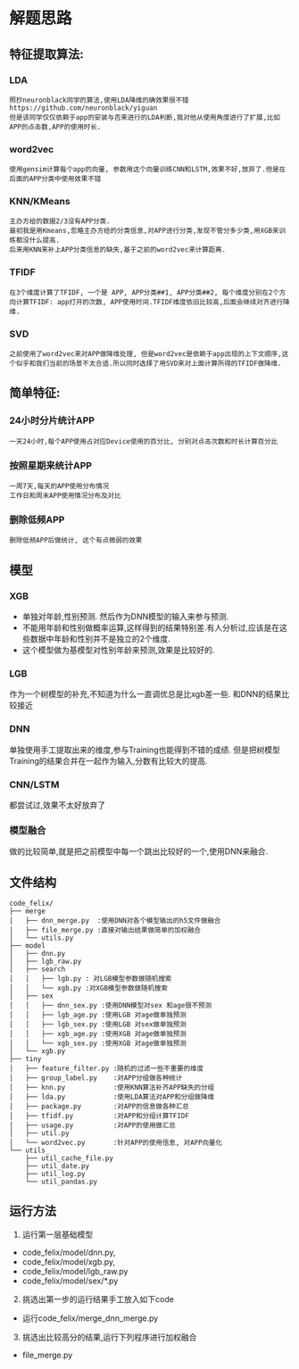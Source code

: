 # 解题思路

## 特征提取算法:
### LDA

	照抄neuronblack同学的算法,使用LDA降维的确效果很不错 https://github.com/neuronblack/yiguan
	但是该同学仅仅依赖于app的安装与否来进行的LDA判断,我对他从使用角度进行了扩展,比如APP的点击数,APP的使用时长.

### word2vec

	使用gensim计算每个app的向量, 参数用这个向量训练CNN和LSTM,效果不好,放弃了.但是在后面的APP分类中使用效果不错
	
### KNN/KMeans

	主办方给的数据2/3没有APP分类. 
	最初我是用Kmeans,忽略主办方给的分类信息,对APP进行分类,发现不管分多少类,用XGB来训练都没什么提高.
	后来用KNN来补上APP分类信息的缺失,基于之前的word2vec来计算距离.


### TFIDF
	
	在3个维度计算了TFIDF, 一个是 APP, APP分类##1, APP分类##2, 每个维度分别在2个方向计算TFIDF: app打开的次数, APP使用时间.TFIDF维度依旧比较高,后面会继续对齐进行降维.

### SVD
	
	之前使用了word2vec来对APP做降维处理, 但是word2vec是依赖于app出现的上下文顺序,这个似乎和我们当前的场景不太合适.所以同时选择了用SVD来对上面计算所得的TFIDF做降维.


## 简单特征:
	
### 24小时分片统计APP
	
	一天24小时,每个APP使用占对应Device使用的百分比, 分别对点击次数和时长计算百分比
	
### 按照星期来统计APP
    
    一周7天,每天的APP使用分布情况
    工作日和周末APP使用情况分布及对比	

### 删除低频APP
	
	删除低频APP后做统计, 这个有点微弱的效果



## 模型
### XGB

- 单独对年龄,性别预测. 然后作为DNN模型的输入来参与预测. 
- 不能用年龄和性别做概率运算,这样得到的结果特别差.有人分析过,应该是在这些数据中年龄和性别并不是独立的2个维度.
- 这个模型做为基模型对性别年龄来预测,效果是比较好的. 

### LGB

作为一个树模型的补充,不知道为什么一直调优总是比xgb差一些. 和DNN的结果比较接近

### DNN

单独使用手工提取出来的维度,参与Training也能得到不错的成绩. 但是把树模型Training的结果合并在一起作为输入,分数有比较大的提高.

### CNN/LSTM

都尝试过,效果不太好放弃了

### 模型融合

做的比较简单,就是把之前模型中每一个跳出比较好的一个,使用DNN来融合.


## 文件结构
 
    code_felix/
    ├── merge
    │   ├── dnn_merge.py  :使用DNN对各个模型输出的h5文件做融合
    │   ├── file_merge.py :直接对输出结果做简单的加权融合 
    │   └── utils.py
    ├── model
    │   ├── dnn.py
    │   ├── lgb_raw.py
    │   ├── search
    │   │   ├── lgb.py : 对LGB模型参数做随机搜索
    │   │   └── xgb.py :对XGB模型参数做随机搜索
    │   ├── sex
    │   │   ├── dnn_sex.py :使用DNN模型对sex 和age很不预测
    │   │   ├── lgb_age.py :使用LGB 对age做单独预测
    │   │   ├── lgb_sex.py :使用LGB 对sex做单独预测
    │   │   ├── xgb_age.py :使用XGB 对age做单独预测
    │   │   └── xgb_sex.py :使用XGB 对age做单独预测
    │   └── xgb.py
    ├── tiny
    │   ├── feature_filter.py :随机的过滤一些不重要的维度
    │   ├── group_label.py    :对APP分组做各种统计
    │   ├── knn.py            :使用KNN算法补齐APP缺失的分组  
    │   ├── lda.py            :使用LDA算法对APP和分组做降维
    │   ├── package.py        :对APP的信息做各种汇总
    │   ├── tfidf.py          :对APP和分组计算TFIDF
    │   ├── usage.py          :对APP的使用做汇总
    │   ├── util.py
    │   └── word2vec.py       :针对APP的使用信息, 对APP向量化
    └── utils_
        ├── util_cache_file.py
        ├── util_date.py
        ├── util_log.py
        └── util_pandas.py
        
        
## 运行方法

1. 运行第一层基础模型
* code_felix/model/dnn.py, 
* code_felix/model/xgb.py, 
* code_felix/model/lgb_raw.py
* code_felix/model/sex/*.py

2. 挑选出第一步的运行结果手工放入如下code 
* 运行code_felix/merge_dnn_merge.py

3. 挑选出比较高分的结果,运行下列程序进行加权融合
* file_merge.py


